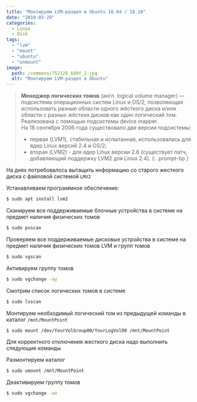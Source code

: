```yaml
---
title: "Монтируем LVM-раздел в Ubuntu 18.04 / 18.10"
date: "2019-03-29"
categories: 
  - Linux
  - Disk
tags: 
  - "lvm"
  - "mount"
  - "ubuntu"
  - "unmount"
image:
  path: /commons/752128_6d9f_2.jpg
  alt: "Монтируем LVM-раздел в Ubuntu"
---
```


> **Менеджер логических томов** (англ. logical volume manager) — подсистема операционных систем Linux и OS/2, позволяющая использовать разные области одного жёсткого диска и/или области с разных жёстких дисков как один логический том. Реализована с помощью подсистемы device mapper.  
> На 18 сентября 2006 года существовало две версии подсистемы:  
> - первая (LVM1), стабильная и испытанная, использовалась для ядер Linux версий 2.4 и OS/2;  
> - вторая (LVM2) - для ядер Linux версии 2.6 (существует патч, добавляющий поддержку LVM2 для Linux 2.4).
{: .prompt-tip }

На днях потребовалось вытащить информацию со старого жесткого диска с файловой системой `LMV2`

Устанавливаем программное обеспечение:

```sh
$ sudo apt install lvm2
```

Сканируем все поддерживаемые блочные устройства в системе на предмет наличия физических томов

```sh
$ sudo pvscan
```

Проверяем все поддерживаемые дисковые устройства в системе на предмет наличия физических томов LVM и групп томов

```sh
$ sudo vgscan
```

Активируем группу томов

```sh
$ sudo vgchange -ay
```

Смотрим список логических томов в системе

```sh
$ sudo lvscan
```

Монтируем необходимый логический том из предыдущей команды в каталог `/mnt/MountPoint`

```sh
$ sudo mount /dev/YourVolGroup00/YourLogVol00 /mnt/MountPoint
```

Для корректного отключения жесткого диска надо выполнить следующие команды

Размонтируем каталог

```sh
$ sudo umount /mnt/MountPoint
```

Деактивируем группу томов

```sh
$ sudo vgchange -an
```
